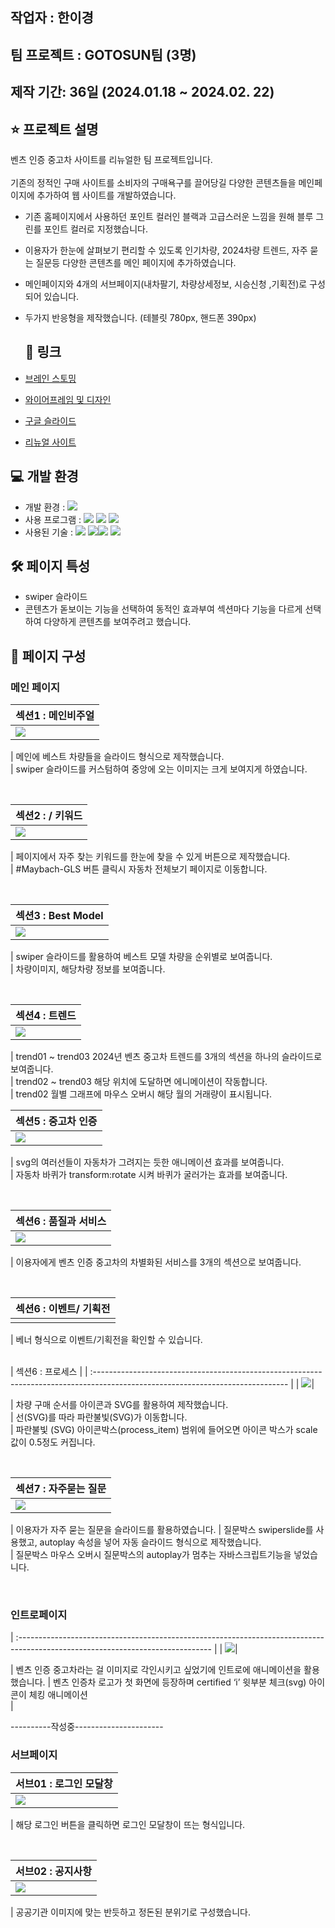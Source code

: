## 작업자 : 한이경

## 팀 프로젝트 : GOTOSUN팀 (3명)

## 제작 기간: 36일 (2024.01.18 ~ 2024.02. 22)



## ⭐️ 프로젝트 설명

벤츠 인증 중고차 사이트를 리뉴얼한 팀 프로젝트입니다.<br/><br/>
기존의 정적인 구매 사이트를 소비자의 구매욕구를 끌어당길 다양한 콘텐츠들을 메인페이지에 추가하여 웹 사이트를 개발하였습니다.

- 기존 홈페이지에서 사용하던 포인트 컬러인 블랙과 고급스러운 느낌을 원해 블루 그린를 포인트 컬러로 지정했습니다.  
- 이용자가 한눈에 살펴보기 편리할 수 있도록 인기차량, 2024차량 트렌드, 자주 묻는 질문등 다양한 콘텐츠를 메인 페이지에 추가하였습니다.
- 메인페이지와 4개의 서브페이지(내차팔기, 차량상세정보, 시승신청 ,기획전)로 구성되어 있습니다.
- 두가지 반응형을 제작했습니다. (테블릿 780px, 핸드폰 390px)

  ## 🚀 링크

- [브레인 스토밍](https://www.figma.com/file/Sbmi3oun5nKQtqGSxcKERH/%EC%9D%B4%EA%B2%BD%EC%84%B1%ED%98%B8%EB%8B%A4%EB%B9%88%ED%8C%80?type=whiteboard&node-id=0%3A1&t=h2fsB1xmeDRxXSR3-1)
- [와이어프레임 및 디자인](https://www.figma.com/file/cOvdIdurrOSYnZuW7ukiO4/%EB%B2%A4%EC%B8%A0%EC%9D%B8%EC%A6%9D%EC%A4%91%EA%B3%A0%EC%B0%A8?type=design&node-id=0%3A1&mode=dev&t=K63jVfNyZgABEUdg-1)
- [구글 슬라이드](https://docs.google.com/presentation/d/1LfijXoBazG-18Aoz7Hz-TObug6ykR9E9ulJ-h3wQd-o/edit?usp=sharing)
- [리뉴얼 사이트](https://dlrud7113.github.io/Mercedes-Benz-Certified/)
  

## 💻 개발 환경

- 개발 환경 : <img src="https://img.shields.io/badge/windows10-0078D6?style=flat-square&logo=windows10&logoColor=white"/>
- 사용 프로그램 : <img src="https://img.shields.io/badge/Vs code-007ACC?style=flat-square&logo=visualstudiocode&logoColor=white"/> <img src="https://img.shields.io/badge/Photoshop-31A8FF?style=flat-square&logo=adobephotoshop&logoColor=white"/> <img src="https://img.shields.io/badge/figma-F24E1E?style=flat-square&logo=figma&logoColor=white"/>
- 사용된 기술 :
  <img src="https://img.shields.io/badge/html5-E34F26?style=flat-square&logo=html5&logoColor=white"> <img src="https://img.shields.io/badge/css3-1572B6?style=flat-square&logo=css3&logoColor=white"><img src="https://img.shields.io/badge/JavaScript-F7DF1E?style=flat-square&logo=JavaScript&logoColor=white"> <img src="https://img.shields.io/badge/Swiper-6332F6?style=flat-square&logo=Swiper&logoColor=white">


## 🛠️ 페이지 특성

- swiper 슬라이드
- 콘텐츠가 돋보이는 기능을 선택하여 동적인 효과부여 섹션마다 기능을 다르게 선택하여 다양하게 콘텐츠를 보여주려고 했습니다.
  

## 👀 페이지 구성

### 메인 페이지

| 섹션1 : 메인비주얼                                                                                                      |
| :---------------------------------------------------------------------------------------------------------------------- |
| <img src="https://github.com/dlrud7113/Mercedes-Benz-Certified/assets/153471342/69e7daf9-1d95-45e0-8216-5db279a3f53b">|

| 메인에 베스트 차량들을 슬라이드 형식으로 제작했습니다.<br>
| swiper 슬라이드를 커스텀하여 중앙에 오는 이미지는 크게 보여지게 하였습니다.

<br>

| 섹션2 : / 키워드                                                                                              |
| :------------------------------------------------------------------------------------------------------------------------ |
| <img src="https://github.com/dlrud7113/Mercedes-Benz-Certified/assets/153471342/15ba7cec-e0af-4c24-a1f4-0540d1b180a6">|

| 페이지에서 자주 찾는 키워드를 한눈에 찾을 수 있게 버튼으로 제작했습니다.<br>
| #Maybach-GLS 버튼 클릭시 자동차 전체보기 페이지로 이동합니다. 

<br>

| 섹션3 : Best Model                                                                                                           |
| :----------------------------------------------------------------------------------------------------------------------- |
| <img src="https://github.com/dlrud7113/Mercedes-Benz-Certified/assets/153471342/f4fb1eb9-df4a-4079-a709-953400442bce"> |

| swiper 슬라이드를 활용하여 베스트 모델 차량을 순위별로 보여줍니다. <br>
| 차량이미지, 해당차량 정보를 보여줍니다.


<br>

| 섹션4 : 트렌드                                                                                                        |
| :--------------------------------------------------------------------------------------------------------------------- |
| <img src="https://github.com/dlrud7113/Mercedes-Benz-Certified/assets/153471342/1273482a-f010-47f0-81c7-df06ebc2394a"> |

| trend01 ~ trend03 2024년 벤츠 중고차 트렌드를 3개의 섹션을 하나의 슬라이드로 보여줍니다.<br>
| trend02 ~ trend03 해당 위치에 도달하면 에니메이션이 작동합니다.<br>
| trend02 월별 그래프에 마우스 오버시 해당 월의 거래량이 표시됩니다.
<br>

| 섹션5 : 중고차 인증                                                                                                       |
| :------------------------------------------------------------------------------------------------------------------------ |
| <img src="https://github.com/dlrud7113/Mercedes-Benz-Certified/assets/153471342/3e3454a8-eb05-4a36-b52c-0a52b85973e0">|

| svg의 여러선들이 자동차가 그려지는 듯한 애니메이션 효과를 보여줍니다.<br>
| 자동차 바퀴가 transform:rotate 시켜 바퀴가 굴러가는 효과를 보여줍니다.

<br>

| 섹션6 : 품질과 서비스                                                                                                 |
| :------------------------------------------------------------------------------------------------------------------------------ |
| <img src="https://github.com/dlrud7113/Mercedes-Benz-Certified/assets/153471342/b6f59873-e06f-485a-9db0-7479bd0a43e6">|

| 이용자에게 벤츠 인증 중고차의 차별화된 서비스를 3개의 섹션으로 보여줍니다.

<br>

| 섹션6 : 이벤트/ 기획전                                                                                              |
| :------------------------------------------------------------------------------------------------------------------------------ |
| <img src="">|

| 베너 형식으로 이벤트/기획전을 확인할 수 있습니다.


<br>
| 섹션6 : 프로세스                                                                                             |
| :------------------------------------------------------------------------------------------------------------------------------ |
| <img src="https://github.com/dlrud7113/Mercedes-Benz-Certified/assets/153471342/52f146fa-2eba-45ea-bd03-33c74a4c0315">|

| 차량 구매 순서를 아이콘과 SVG를 활용하여 제작했습니다.<br>
| 선(SVG)를 따라 파란불빛(SVG)가 이동합니다.<br>
| 파란불빛 (SVG) 아이콘박스(process_item) 범위에 들어오면 아이콘 박스가 scale 값이 0.5정도 커집니다.


<br>


| 섹션7 : 자주묻는 질문                                                                                             |
| :------------------------------------------------------------------------------------------------------------------------------ |
| <img src="https://github.com/dlrud7113/Mercedes-Benz-Certified/assets/153471342/90fe661e-53e9-41a3-a025-a92250b467b9">|

| 이용자가 자주 묻는 질문을 슬라이드를 활용하였습니다.
| 질문박스 swiperslide를 사용했고, autoplay 속성을 넣어 자동 슬라이드 형식으로 제작했습니다.<br>
| 질문박스 마우스 오버시 질문박스의 autoplay가 멈추는 자바스크립트기능을 넣었습니다.

<br>

### 인트로페이지

| :------------------------------------------------------------------------------------------------------------------------------ |
| <img src="https://github.com/dlrud7113/Mercedes-Benz-Certified/assets/153471342/5e33e5ca-4405-4576-aee0-1f2c8a803463">|

| 벤츠 인증 중고차라는 걸 이미지로 각인시키고 싶었기에 인트로에 애니메이션을 활용했습니다.
| 벤츠 인증차 로고가 첫 화면에 등장하며 certified ‘i’ 윗부분 체크(svg) 아이콘이 체킹 애니메이션 <br>
| 

----------작성중----------------------
### 서브페이지

| 서브01 : 로그인 모달창                                                                                                      |
| :------------------------------------------------------------------------------------------------------------------------ |
| <img src="https://private-user-images.githubusercontent.com/153471342/299154318-a39a0e62-e40e-4dc3-b2ed-dd673d5c6218.gif?jwt=eyJhbGciOiJIUzI1NiIsInR5cCI6IkpXVCJ9.eyJpc3MiOiJnaXRodWIuY29tIiwiYXVkIjoicmF3LmdpdGh1YnVzZXJjb250ZW50LmNvbSIsImtleSI6ImtleTUiLCJleHAiOjE3MDYwNjIxNDQsIm5iZiI6MTcwNjA2MTg0NCwicGF0aCI6Ii8xNTM0NzEzNDIvMjk5MTU0MzE4LWEzOWEwZTYyLWU0MGUtNGRjMy1iMmVkLWRkNjczZDVjNjIxOC5naWY_WC1BbXotQWxnb3JpdGhtPUFXUzQtSE1BQy1TSEEyNTYmWC1BbXotQ3JlZGVudGlhbD1BS0lBVkNPRFlMU0E1M1BRSzRaQSUyRjIwMjQwMTI0JTJGdXMtZWFzdC0xJTJGczMlMkZhd3M0X3JlcXVlc3QmWC1BbXotRGF0ZT0yMDI0MDEyNFQwMjA0MDRaJlgtQW16LUV4cGlyZXM9MzAwJlgtQW16LVNpZ25hdHVyZT02ZWM0ZjZhYzA2ZmFkZTY5ZmRlNDE0NjY1NTg3OTkyZmRhNmM5NDMxZGU0ZDJjMWZhZTVjNmY2NGVhYWFkZGJmJlgtQW16LVNpZ25lZEhlYWRlcnM9aG9zdCZhY3Rvcl9pZD0wJmtleV9pZD0wJnJlcG9faWQ9MCJ9.sgWtif0YuLMoVL_9f2FReY3N2-rh6rEQWbukiajWd78"> |

| 해당 로그인 버튼을 클릭하면 로그인 모달창이 뜨는 형식입니다.


<br>

| 서브02 : 공지사항                                                                                                      |
| :---------------------------------------------------------------------------------------------------------------------- |
| <img src="https://private-user-images.githubusercontent.com/153471342/299154331-935ea56c-5c81-42b1-b030-f912d631cd09.gif?jwt=eyJhbGciOiJIUzI1NiIsInR5cCI6IkpXVCJ9.eyJpc3MiOiJnaXRodWIuY29tIiwiYXVkIjoicmF3LmdpdGh1YnVzZXJjb250ZW50LmNvbSIsImtleSI6ImtleTUiLCJleHAiOjE3MDYwNjIxNDQsIm5iZiI6MTcwNjA2MTg0NCwicGF0aCI6Ii8xNTM0NzEzNDIvMjk5MTU0MzMxLTkzNWVhNTZjLTVjODEtNDJiMS1iMDMwLWY5MTJkNjMxY2QwOS5naWY_WC1BbXotQWxnb3JpdGhtPUFXUzQtSE1BQy1TSEEyNTYmWC1BbXotQ3JlZGVudGlhbD1BS0lBVkNPRFlMU0E1M1BRSzRaQSUyRjIwMjQwMTI0JTJGdXMtZWFzdC0xJTJGczMlMkZhd3M0X3JlcXVlc3QmWC1BbXotRGF0ZT0yMDI0MDEyNFQwMjA0MDRaJlgtQW16LUV4cGlyZXM9MzAwJlgtQW16LVNpZ25hdHVyZT0wMWM3MjNjODViYWNjMTI4YzQ1MDVkNjczZmViODE4NzVmYzhhOThlNWE5YWFjMTRmOTkxYTg2YjUwNTNmMWE5JlgtQW16LVNpZ25lZEhlYWRlcnM9aG9zdCZhY3Rvcl9pZD0wJmtleV9pZD0wJnJlcG9faWQ9MCJ9.9-ZW37siSw-IJ0snwETmtE-lvs1LR9kER5NpFSgpwzk">  |

| 공공기관 이미지에 맞는 반듯하고 정돈된 분위기로 구성했습니다.
